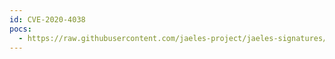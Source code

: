 ```yaml
---
id: CVE-2020-4038
pocs:
  - https://raw.githubusercontent.com/jaeles-project/jaeles-signatures/master/cves/graphql-playround-xss-cve-2020-4038.yaml
---
```


